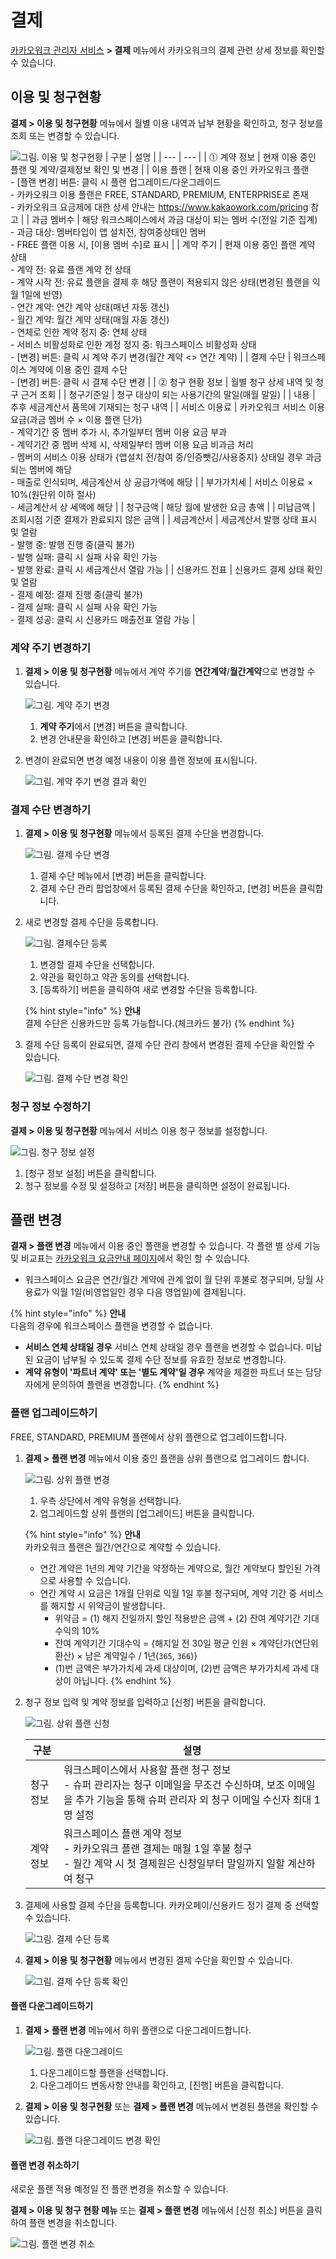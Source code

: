 # 결제

[카카오워크 관리자 서비스](https://admin.kakaowork.com/) **> 결제** 메뉴에서 카카오워크의 결제 관련 상세 정보를 확인할 수 있습니다.

## 이용 및 청구현황

**결제 > 이용 및 청구현황** 메뉴에서 월별 이용 내역과 납부 현황을 확인하고, 청구 정보를 조회 또는 변경할 수 있습니다.

![그림. 이용 및 청구현황](https://s3-us-west-2.amazonaws.com/secure.notion-static.com/79f66339-fb4c-4c6e-9ccd-2fda9df07d44/%EC%9D%B4%EC%9A%A9\_%EB%B0%8F\_%EC%B2%AD%EA%B5%AC%ED%98%84%ED%99%A9.png)
| 구분 | 설명 |
| --- | --- |
| ⓵ 계약 정보  | 현재 이용 중인 플랜 및 계약/결제정보 확인 및 변경 |
|      이용 플랜 | 현재 이용 중인 카카오워크 플랜<br> - [플랜 변경] 버튼: 클릭 시 플랜 업그레이드/다운그레이드<br> - 카카오워크 이용 플랜은 FREE, STANDARD, PREMIUM, ENTERPRISE로 존재<br> - 카카오워크 요금제에 대한 상세 안내는 https://www.kakaowork.com/pricing 참고 |
|      과금 멤버수 | 해당 워크스페이스에서 과금 대상이 되는 멤버 수(전일 기준 집계)<br> - 과금 대상: 멤버타입이 앱 설치전, 참여중상태인 멤버<br> - FREE 플랜 이용 시, [이용 멤버 수]로 표시  |
|      계약 주기 | 현재 이용 중인 플랜 계약 상태<br> - 계약 전: 유료 플랜 계약 전 상태<br> - 계약 시작 전: 유료 플랜을 결제 후 해당 플랜이 적용되지 않은 상태(변경된 플랜을 익월 1일에 반영)<br> - 연간 계약: 연간 계약 상태(매년 자동 갱신)<br> - 월간 계약: 월간 계약 상태(매월 자동 갱신)<br> - 연체로 인한 계약 정지 중: 연체 상태<br> - 서비스 비활성화로 인한 계정 정지 중: 워크스페이스 비활성화 상태<br> - [변경] 버튼: 클릭 시 계약 주기 변경(월간 계약 <> 연간 계약) |
|      결제 수단 | 워크스페이스 계약에 이용 중인 결제 수단 <br> - [변경] 버튼: 클릭 시 결제 수단 변경 |
| ⓶ 청구 현황 정보  | 월별 청구 상세 내역 및 청구 근거 조회 |
|      청구기준일 | 청구 대상이 되는 사용기간의 말일(매월 말일) |
|      내용 | 추후 세금계산서 품목에 기재되는 청구 내역  |
|      서비스 이용료 | 카카오워크 서비스 이용 요금(과금 멤버 수 × 이용 플랜 단가)<br> - 계약기간 중 멤버 추가 시, 추가일부터 멤버 이용 요금 부과<br> - 계약기간 중 멤버 삭제 시, 삭제일부터 멤버 이용 요금 비과금 처리<br> - 멤버의 서비스 이용 상태가 {앱설치 전/참여 중/인증뺏김/사용중지} 상태일 경우 과금되는 멤버에 해당<br> - 매출로 인식되며, 세금계산서 상 공급가액에 해당  |
|      부가가치세 | 서비스 이용료 × 10%(원단위 이하 절사)<br> - 세금계산서 상 세액에 해당 |
|      청구금액 | 해당 월에 발생한 요금 총액 |
|      미납금액 | 조회시점 기준 결제가 완료되지 않은 금액 |
|      세금계산서 | 세금계산서 발행 상태 표시 및 열람 <br> - 발행 중: 발행 진행 중(클릭 불가)<br> - 발행 실패: 클릭 시 실패 사유 확인 가능 <br> - 발행 완료: 클릭 시 세금계산서 열람 가능 |
|      신용카드 전표 | 신용카드 결제 상태 확인 및 열람<br> - 결제 예정: 결제 진행 중(클릭 불가)<br> - 결제 실패: 클릭 시 실패 사유 확인 가능<br> - 결제 성공: 클릭 시 신용카드 매출전표 열람 가능  |



### 계약 주기 변경하기

1.  **결제 > 이용 및 청구현황** 메뉴에서 계약 주기를 **연간계약**/**월간계약**으로 변경할 수 있습니다.

    ![그림. 계약 주기 변경](https://s3-us-west-2.amazonaws.com/secure.notion-static.com/452a57b6-95af-4f44-a2a8-4f32567e3c82/%EA%B3%84%EC%95%BD\_%EC%A3%BC%EA%B8%B0\_%EB%B3%80%EA%B2%BD.png)


    1. **계약 주기**에서 [변경] 버튼을 클릭합니다.
    2. 변경 안내문을 확인하고 [변경] 버튼을 클릭합니다.

2.  변경이 완료되면 변경 예정 내용이 이용 플랜 정보에 표시됩니다.

    ![그림. 계약 주기 변경 결과 확인](https://s3-us-west-2.amazonaws.com/secure.notion-static.com/237100e9-e045-47b2-b7f6-3c3ae8c8fe93/%EA%B3%84%EC%95%BD\_%EC%A3%BC%EA%B8%B0\_%EB%B3%80%EA%B2%BD\_%EA%B2%B0%EA%B3%BC\_%ED%99%95%EC%9D%B8.png)


### 결제 수단 변경하기

1.  **결제 > 이용 및 청구현황** 메뉴에서 등록된 결제 수단을 변경합니다.

    ![그림. 결제 수단 변경](https://s3-us-west-2.amazonaws.com/secure.notion-static.com/ed4a085f-17ac-449e-8d06-56018b26c7fd/%EA%B2%B0%EC%A0%9C\_%EC%88%98%EB%8B%A8\_%EB%B3%80%EA%B2%BD.png)


    1. 결제 수단 메뉴에서 [변경] 버튼을 클릭합니다.
    2. 결제 수단 관리 팝업창에서 등록된 결제 수단을 확인하고, [변경] 버튼을 클릭합니다.

2.  새로 변경할 결제 수단을 등록합니다.

    ![그림. 결제수단 등록](https://s3-us-west-2.amazonaws.com/secure.notion-static.com/007197ad-6ec6-4c28-b74a-603a8a47f4c5/%EA%B2%B0%EC%A0%9C\_%EC%88%98%EB%8B%A8\_%EB%93%B1%EB%A1%9D.png)


    1. 변경할 결제 수단을 선택합니다.
    2. 약관을 확인하고 약관 동의를 선택합니다.
    3. [등록하기] 버튼을 클릭하여 새로 변경할 수단을 등록합니다.

    {% hint style="info" %}
    **안내**<br>
    결제 수단은 신용카드만 등록 가능합니다.(체크카드 불가)
    {% endhint %}

3.  결제 수단 등록이 완료되면, 결제 수단 관리 창에서 변경된 결제 수단을 확인할 수 있습니다.

    ![그림. 결제 수단 변경 확인](https://s3-us-west-2.amazonaws.com/secure.notion-static.com/bc79de4b-e9f3-4b42-b5f7-13f52ba14f93/%EA%B2%B0%EC%A0%9C\_%EC%88%98%EB%8B%A8\_%EB%B3%80%EA%B2%BD\_%ED%99%95%EC%9D%B8\_\(1\).png)



### 청구 정보 수정하기

**결제 > 이용 및 청구현황** 메뉴에서 서비스 이용 청구 정보를 설정합니다.

![그림. 청구 정보 설정](https://s3-us-west-2.amazonaws.com/secure.notion-static.com/b368cdc9-3816-4150-aa16-9821a7ef9887/%EC%B2%AD%EA%B5%AC\_%EC%A0%95%EB%B3%B4\_%EC%84%A4%EC%A0%95.png)

1. [청구 정보 설정] 버튼을 클릭합니다.
2. 청구 정보를 수정 및 설정하고 [저장] 버튼을 클릭하면 설정이 완료됩니다.

## 플랜 변경

**결재 > 플랜 변경** 메뉴에서 이용 중인 플랜을 변경할 수 있습니다. 각 플랜 별 상세 기능 및 비교표는 [카카오워크 요금안내 페이지](https://www.kakaowork.com/pricing)에서 확인 할 수 있습니다.
* 워크스페이스 요금은 연간/월간 계약에 관계 없이 월 단위 후불로 청구되며, 당월 사용료가 익월 1일(비영업일인 경우 다음 영업일)에 결제됩니다.

{% hint style="info" %}
**안내**\
다음의 경우에 워크스페이스 플랜을 변경할 수 없습니다.
*   **서비스 연체 상태일 경우**
    서비스 연체 상태일 경우 플랜을 변경할 수 없습니다. 미납된 요금이 납부될 수 있도록 결제 수단 정보를 유효한 정보로 변경합니다.
*   **계약 유형이 '파트너 계약' 또는 '별도 계약'일 경우**
    계약을 체결한 파트너 또는 담당자에게 문의하여 플랜을 변경합니다.
{% endhint %}

### 플랜 업그레이드하기

FREE, STANDARD, PREMIUM 플랜에서 상위 플랜으로 업그레이드합니다.

1.  **결제 > 플랜 변경** 메뉴에서 이용 중인 플랜을 상위 플랜으로 업그레이드 합니다.

    ![그림. 상위 플랜 변경](https://s3-us-west-2.amazonaws.com/secure.notion-static.com/b923de84-e314-4098-ad2c-5282f6d0f823/%EC%83%81%EC%9C%84\_%ED%94%8C%EB%9E%9C\_%EB%B3%80%EA%B2%BD.png)

    1. 우측 상단에서 계약 유형을 선택합니다.
    2. 업그레이드할 상위 플랜의 [업그레이드] 버튼을 클릭합니다.

    {% hint style="info" %}
    **안내**<br>카카오워크 플랜은 월간/연간으로 계약할 수 있습니다.
    * 연간 계약은 1년의 계약 기간을 약정하는 계약으로, 월간 계약보다 할인된 가격으로 사용할 수 있습니다.
    * 연간 계약 시 요금은 1개월 단위로 익월 1일 후불 청구되며, 계약 기간 중 서비스를 해지할 시 위약금이 발생합니다.
      * 위약금 = (1) 해지 전일까지 할인 적용받은 금액 + (2) 잔여 계약기간 기대수익의 10%
      * 잔여 계약기간 기대수익 = {해지일 전 30일 평균 인원 × 계약단가(연단위 환산) × 남은 계약일수 / 1년(`365`, `366`)}
      * (1)번 금액은 부가가치세 과세 대상이며, (2)번 금액은 부가가치세 과세 대상이 아닙니다. 
      {% endhint %}

2.  청구 정보 입력 및 계약 정보를 입력하고 [신청] 버튼을 클릭합니다.

    ![그림. 상위 플랜 신청](https://s3-us-west-2.amazonaws.com/secure.notion-static.com/2cd0fa16-71ba-42bd-a072-4cd86d89c7ba/%EC%83%81%EC%9C%84\_%ED%94%8C%EB%9E%9C\_%EB%B3%80%EA%B2%BD\_\(1\).png)

    | 구분 | 설명 |
    | --- | --- |
    | 청구 정보 | 워크스페이스에서 사용할 플랜 청구 정보<br> - 슈퍼 관리자는 청구 이메일을 무조건 수신하며, 보조 이메일을 추가 기능을 통해 슈퍼 관리자 외 청구 이메일 수신자 최대 1명 설정 |
    | 계약 정보 | 워크스페이스 플랜 계약 정보<br> - 카카오워크 플랜 결제는 매월 1일 후불 청구<br> - 월간 계약 시 첫 결제원은 신청일부터 말일까지 일할 계산하여 청구 |

3.  결제에 사용할 결제 수단을 등록합니다. 카카오페이/신용카드 정기 결제 중 선택할 수 있습니다.

    ![그림. 결제 수단 등록](https://s3-us-west-2.amazonaws.com/secure.notion-static.com/0fc50705-5d98-4e10-a07c-9d9347e6d765/%EA%B2%B0%EC%A0%9C\_%EC%88%98%EB%8B%A8\_%EB%93%B1%EB%A1%9D\_\(2\).png)


4.  **결제 > 이용 및 청구현황** 메뉴에서 변경된 결제 수단을 확인할 수 있습니다.

    ![그림. 결제 수단 등록 확인](https://s3-us-west-2.amazonaws.com/secure.notion-static.com/367ad3fc-9d5a-49c9-81c1-0e5d511cf1c9/%EA%B2%B0%EC%A0%9C\_%EC%88%98%EB%8B%A8\_%EB%93%B1%EB%A1%9D\_%ED%99%95%EC%9D%B8.png)



#### 플랜 다운그레이드하기

1.  **결제 > 플랜 변경** 메뉴에서 하위 플랜으로 다운그레이드합니다.

    ![그림. 플랜 다운그레이드](https://s3-us-west-2.amazonaws.com/secure.notion-static.com/e55fdc43-03cc-49cb-a36e-d35e1c8d9b72/%ED%94%8C%EB%9E%9C\_%EB%8B%A4%EC%9A%B4%EA%B7%B8%EB%A0%88%EC%9D%B4%EB%93%9C.png)

    1. 다운그레이드할 플랜을 선택합니다.
    2. 다운그레이드 변동사항 안내를 확인하고, [진행] 버튼을 클릭합니다.

2.  **결제 > 이용 및 청구현황** 또는 **결제 > 플랜 변경** 메뉴에서 변경된 플랜을 확인할 수 있습니다.

    ![그림. 플랜 다운그레이드 변경 확인](https://s3-us-west-2.amazonaws.com/secure.notion-static.com/f856c074-86dd-43f4-b212-d6ab82832c4f/%ED%94%8C%EB%9E%9C\_%EB%8B%A4%EC%9A%B4\_%EA%B7%B8%EB%A0%88%EC%9D%B4%EB%93%9C\_%EB%B3%80%EA%B2%BD\_%ED%99%95%EC%9D%B8.png)


#### 플랜 변경 취소하기

새로운 플랜 적용 예정일 전 플랜 변경을 취소할 수 있습니다.

**결제 > 이용 및 청구 현황 메뉴** 또는 **결제 > 플랜 변경** 메뉴에서 [신청 취소] 버튼을 클릭하여 플랜 변경을 취소합니다.

![그림. 플랜 변경 취소](https://s3-us-west-2.amazonaws.com/secure.notion-static.com/f4b39482-6b1f-4a76-a6e2-5a78bc22ba34/%ED%94%8C%EB%9E%9C\_%EB%8B%A4%EC%9A%B4\_%EA%B7%B8%EB%A0%88%EC%9D%B4%EB%93%9C\_%EB%B3%80%EA%B2%BD\_%EC%B7%A8%EC%86%8C.png)

